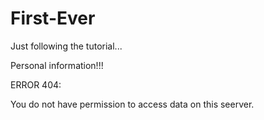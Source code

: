 # First-Ever
Just following the tutorial...

Personal information!!!

ERROR 404:

You do not have permission to access data on this seerver.
